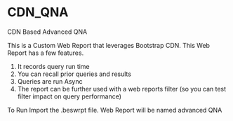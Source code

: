 # CDN_QNA
CDN Based Advanced QNA

This is a Custom Web Report that leverages Bootstrap CDN. This Web Report has a few features.

1. It records query run time
2. You can recall prior queries and results 
3. Queries are run Async
4. The report can be further used with a web reports filter (so you can test filter impact on query performance)

To Run Import the .beswrpt file. 
Web Report will be named advanced QNA
